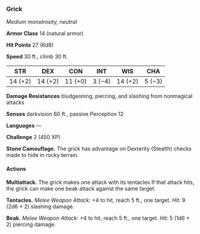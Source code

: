 ### Grick

*Medium monstrosity, neutral*

**Armor Class** 14 (natural armor)

**Hit Points** 27 (6d8)

**Speed** 30 ft., climb 30 ft.

<table>
	<thead>
		<th>STR</th>
		<th>DEX</th>
		<th>CON</th>
		<th>INT</th>
		<th>WIS</th>
		<th>CHA</th>
	</thead>
	</tbody>
		<tr>
			<td>14 (+2)</td>
			<td>14 (+2)</td>
			<td>11 (+0)</td>
			<td>3 (−4)</td>
			<td>14 (+2)</td>
			<td>5 (−3)</td>
		</tr>
	</tbody>
</table>

**Damage Resistances** bludgeoning, piercing, and slashing from nonmagical attacks

**Senses** darkvision 60 ft., passive Perception 12

**Languages** —

**Challenge** 2 (450 XP)

**Stone Camouflage.** The grick has advantage on Dexterity (Stealth) checks made to hide in rocky terrain.

#### Actions

**Multiattack.** The grick makes one attack with its tentacles If that attack hits, the grick can make one beak attack against the same target.

**Tentacles.** *Melee Weapon Attack:* +4 to hit, reach 5 ft., one target. *Hit:* 9 (2d6 + 2) slashing damage.

**Beak.** *Melee Weapon Attack:* +4 to hit, reach 5 ft., one target. *Hit:* 5 (1d6 + 2) piercing damage.
